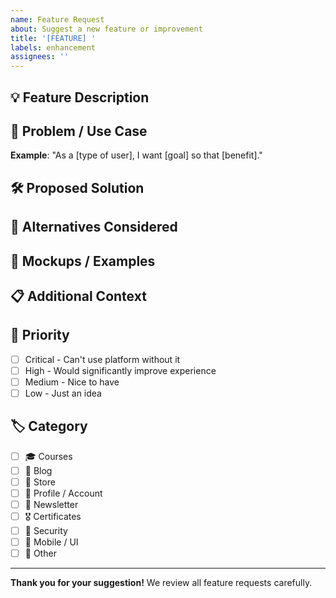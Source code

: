 ```yaml
---
name: Feature Request
about: Suggest a new feature or improvement
title: '[FEATURE] '
labels: enhancement
assignees: ''
---
```


## 💡 Feature Description
<!-- A clear and concise description of the feature -->



## 🎯 Problem / Use Case
<!-- What problem does this solve? Why is it needed? -->

**Example**: "As a [type of user], I want [goal] so that [benefit]."



## 🛠️ Proposed Solution
<!-- How should this feature work? -->



## 🔄 Alternatives Considered
<!-- What other solutions did you think about? -->



## 📸 Mockups / Examples
<!-- Optional: Screenshots, wireframes, or examples from other sites -->



## 📋 Additional Context
<!-- Any other information about the feature -->



## 🎯 Priority
<!-- How important is this feature to you? -->

- [ ] Critical - Can't use platform without it
- [ ] High - Would significantly improve experience
- [ ] Medium - Nice to have
- [ ] Low - Just an idea

## 🏷️ Category
<!-- What area does this feature affect? -->

- [ ] 🎓 Courses
- [ ] 📝 Blog
- [ ] 🛒 Store
- [ ] 👤 Profile / Account
- [ ] 📨 Newsletter
- [ ] 🎖️ Certificates
- [ ] 🔐 Security
- [ ] 📱 Mobile / UI
- [ ] 🔧 Other

---

**Thank you for your suggestion!** We review all feature requests carefully.
